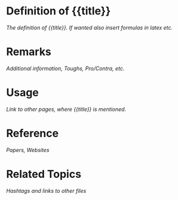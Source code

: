 # Definition of {{title}}
_The definition of {{title}}. If wanted also insert formulas $in\ latex$ etc._

# Remarks
_Additional information, Toughs, Pro/Contra, etc._

# Usage
_Link to other pages, where {{title}} is mentioned._

# Reference
_Papers, Websites_

# Related Topics
_Hashtags and links to other files_ 